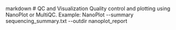 markdown # QC and Visualization Quality control and plotting using NanoPlot or MultiQC. 
Example: NanoPlot --summary sequencing_summary.txt --outdir nanoplot_report

